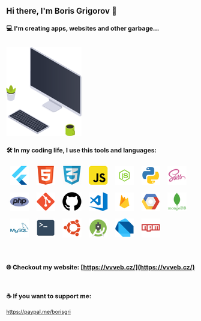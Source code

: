 ## Hi there, I'm Boris Grigorov 🎉 ##

### 💻️ I'm creating apps, websites and other garbage... ###

<br/>
<img alt="workspace" width="200px" src="https://github.com/borisgrigorov/borisgrigorov/raw/master/Icons/workspace.png">

### 🛠️ In my coding life, I use this tools and languages: ##

<img alt="icon" align="left" width="50px" style="padding: 10px;" src="https://github.com/borisgrigorov/borisgrigorov/raw/master/Icons/flutter.png" />
<img alt="icon" align="left" width="50px" style="padding: 10px;" src="https://github.com/borisgrigorov/borisgrigorov/raw/master/Icons/html.png" />
<img alt="icon" align="left" width="50px" style="padding: 10px;" src="https://github.com/borisgrigorov/borisgrigorov/raw/master/Icons/css.png" />
<img alt="icon" align="left" width="50px" style="padding: 10px;" src="https://github.com/borisgrigorov/borisgrigorov/raw/master/Icons/js.png" />
<img alt="icon" align="left" width="50px" style="padding: 10px;" src="https://github.com/borisgrigorov/borisgrigorov/raw/master/Icons/nodejs.png" />
<img alt="icon" align="left" width="50px" style="padding: 10px;" src="https://github.com/borisgrigorov/borisgrigorov/raw/master/Icons/python.png" />
<img alt="icon" align="left" width="50px" style="padding: 10px;" src="https://github.com/borisgrigorov/borisgrigorov/raw/master/Icons/sass.png" />
<img alt="icon" align="left" width="50px" style="padding: 10px;" src="https://github.com/borisgrigorov/borisgrigorov/raw/master/Icons/php.png" />
<img alt="icon" align="left" width="50px" style="padding: 10px;" src="https://github.com/borisgrigorov/borisgrigorov/raw/master/Icons/git.png" />
<img alt="icon" align="left" width="50px" style="padding: 10px;" src="https://github.com/borisgrigorov/borisgrigorov/raw/master/Icons/github.png" />
<img alt="icon" align="left" width="50px" style="padding: 10px;" src="https://github.com/borisgrigorov/borisgrigorov/raw/master/Icons/vscode.png" />
<img alt="icon" align="left" width="50px" style="padding: 10px;" src="https://github.com/borisgrigorov/borisgrigorov/raw/master/Icons/firebase.png" />
<img alt="icon" align="left" width="50px" style="padding: 10px;" src="https://github.com/borisgrigorov/borisgrigorov/raw/master/Icons/google.png" />
<img alt="icon" align="left" width="50px" style="padding: 10px;" src="https://github.com/borisgrigorov/borisgrigorov/raw/master/Icons/mongo.png" />
<img alt="icon" align="left" width="50px" style="padding: 10px;" src="https://github.com/borisgrigorov/borisgrigorov/raw/master/Icons/mysql.png" />
<img alt="icon" align="left" width="50px" style="padding: 10px;" src="https://github.com/borisgrigorov/borisgrigorov/raw/master/Icons/terminal.png" />
<img alt="icon" align="left" width="50px" style="padding: 10px;" src="https://github.com/borisgrigorov/borisgrigorov/raw/master/Icons/ubuntu.png" />
<img alt="icon" align="left" width="50px" style="padding: 10px;" src="https://github.com/borisgrigorov/borisgrigorov/raw/master/Icons/as.png" />
<img alt="icon" align="left" width="50px" style="padding: 10px;" src="https://github.com/borisgrigorov/borisgrigorov/raw/master/Icons/dart.png" />
<img alt="icon" width="50px" style="padding: 10px;" src="https://github.com/borisgrigorov/borisgrigorov/raw/master/Icons/npm.png" />

<br />
<br />
<br />

<!--<img align="left" alt="codeSTACKr's Github Stats" src="https://github-readme-stats.vercel.app/api?username=borisgrigorov&show_icons=true&hide_border=true" />-->

### 🌐️ Checkout my website: [https://vvveb.cz/](https://vvveb.cz/) ###
<br/>

### ☕️ If you want to support me: ###
<a href="https://www.buymeacoffee.com/borisgrigorov" target="_blank">https://paypal.me/borisgri</a>
